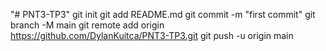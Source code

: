 "# PNT3-TP3"  git init git add README.md git commit -m "first commit" git branch -M main git remote add origin https://github.com/DylanKuitca/PNT3-TP3.git git push -u origin main
